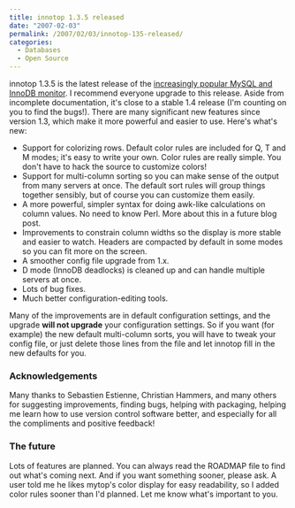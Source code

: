 ```yaml
---
title: innotop 1.3.5 released
date: "2007-02-03"
permalink: /2007/02/03/innotop-135-released/
categories:
  - Databases
  - Open Source
---
```

innotop 1.3.5 is the latest release of the [increasingly popular MySQL and InnoDB monitor][1]. I recommend everyone upgrade to this release. Aside from incomplete documentation, it's close to a stable 1.4 release (I'm counting on you to find the bugs!). There are many significant new features since version 1.3, which make it more powerful and easier to use. Here's what's new:

*   Support for colorizing rows. Default color rules are included for Q, T and M modes; it's easy to write your own. Color rules are really simple. You don't have to hack the source to customize colors!
*   Support for multi-column sorting so you can make sense of the output from many servers at once. The default sort rules will group things together sensibly, but of course you can customize them easily.
*   A more powerful, simpler syntax for doing awk-like calculations on column values. No need to know Perl. More about this in a future blog post.
*   Improvements to constrain column widths so the display is more stable and easier to watch. Headers are compacted by default in some modes so you can fit more on the screen.
*   A smoother config file upgrade from 1.x.
*   D mode (InnoDB deadlocks) is cleaned up and can handle multiple servers at once.
*   Lots of bug fixes.
*   Much better configuration-editing tools.

Many of the improvements are in default configuration settings, and the upgrade **will not upgrade** your configuration settings. So if you want (for example) the new default multi-column sorts, you will have to tweak your config file, or just delete those lines from the file and let innotop fill in the new defaults for you.

### Acknowledgements

Many thanks to Sebastien Estienne, Christian Hammers, and many others for suggesting improvements, finding bugs, helping with packaging, helping me learn how to use version control software better, and especially for all the compliments and positive feedback!

### The future

Lots of features are planned. You can always read the ROADMAP file to find out what's coming next. And if you want something sooner, please ask. A user told me he likes mytop's color display for easy readability, so I added color rules sooner than I'd planned. Let me know what's important to you.

 [1]: http://code.google.com/p/innotop
